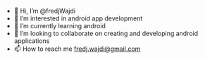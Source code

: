 - 👋 Hi, I’m @fredjWajdi
- 👀 I’m interested in android app development
- 🌱 I’m currently learning android
- 💞️ I’m looking to collaborate on creating and developing android applications
- 📫 How to reach me fredj.wajdi@gmail.com

<!---
fredjWajdi/fredjWajdi is a ✨ special ✨ repository because its `README.md` (this file) appears on your GitHub profile.
You can click the Preview link to take a look at your changes.
--->
